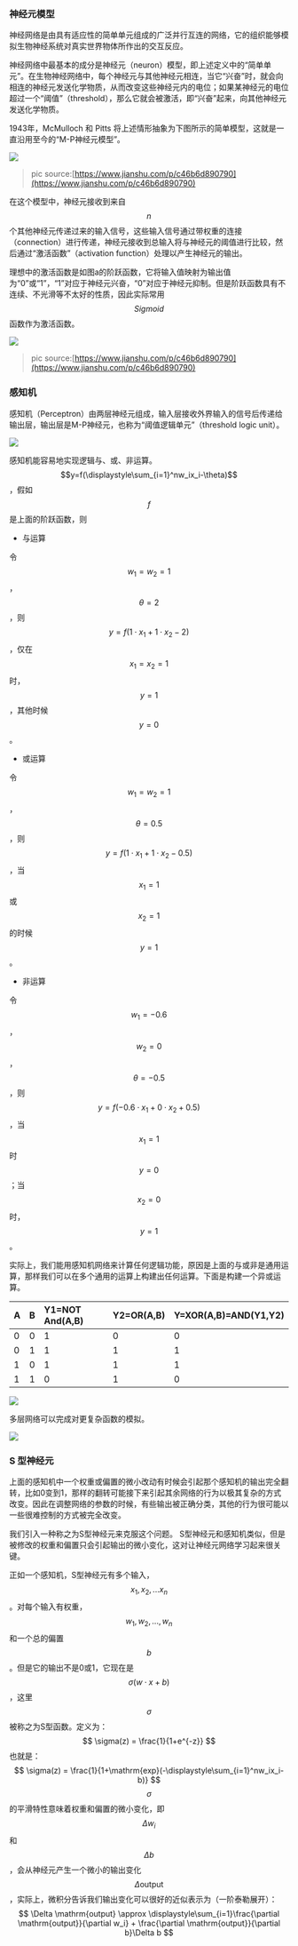 ### 神经元模型

神经网络是由具有适应性的简单单元组成的广泛并行互连的网络，它的组织能够模拟生物神经系统对真实世界物体所作出的交互反应。

神经网络中最基本的成分是神经元（neuron）模型，即上述定义中的“简单单元”。在生物神经网络中，每个神经元与其他神经元相连，当它“兴奋”时，就会向相连的神经元发送化学物质，从而改变这些神经元内的电位；如果某神经元的电位超过一个“阈值”（threshold），那么它就会被激活，即“兴奋”起来，向其他神经元发送化学物质。

1943年，McMulloch 和 Pitts 将上述情形抽象为下图所示的简单模型，这就是一直沿用至今的“M-P神经元模型”。

![](/assets/mp-neuron.png)

> pic source:[https://www.jianshu.com/p/c46b6d890790](https://www.jianshu.com/p/c46b6d890790)

在这个模型中，神经元接收到来自$$n$$个其他神经元传递过来的输入信号，这些输入信号通过带权重的连接（connection）进行传递，神经元接收到总输入将与神经元的阈值进行比较，然后通过“激活函数”（activation function）处理以产生神经元的输出。

理想中的激活函数是如图a的阶跃函数，它将输入值映射为输出值为“0”或“1”，“1”对应于神经元兴奋，“0”对应于神经元抑制。但是阶跃函数具有不连续、不光滑等不太好的性质，因此实际常用$$Sigmoid$$函数作为激活函数。

![](/assets/activation-function.png)

> pic source:[https://www.jianshu.com/p/c46b6d890790](https://www.jianshu.com/p/c46b6d890790)

### 感知机

感知机（Perceptron）由两层神经元组成，输入层接收外界输入的信号后传递给输出层，输出层是M-P神经元，也称为“阈值逻辑单元”（threshold logic unit）。

![](/assets/perceptron.png)

感知机能容易地实现逻辑与、或、非运算。$$y=f(\displaystyle\sum_{i=1}^nw_ix_i-\theta)$$，假如$$f$$是上面的阶跃函数，则

* 与运算

令$$w_1=w_2=1$$，$$\theta = 2$$，则$$y=f(1 \cdot  x_1 + 1\cdot x_2 -2)$$，仅在$$x_1=x_2=1$$时，$$y=1$$，其他时候$$y=0$$。

* 或运算

令$$w_1=w_2=1$$，$$\theta = 0.5$$，则 $$y=f(1 \cdot x_1 + 1 \cdot x_2 -0.5)$$，当$$x_1 =1 $$或$$x_2=1$$的时候$$y=1$$。

* 非运算

令$$w_1 = -0.6$$，$$w_2 = 0$$，$$\theta = -0.5$$，则$$y=f(-0.6 \cdot x_1 + 0 \cdot x_2 +0.5)$$，当$$x_1=1$$时$$y=0$$；当$$x_2=0$$时，$$y=1$$。

实际上，我们能用感知机网络来计算任何逻辑功能，原因是上面的与或非是通用运算，那样我们可以在多个通用的运算上构建出任何运算。下面是构建一个异或运算。

| A | B | Y1=NOT And\(A,B\) | Y2=OR\(A,B\) | Y=XOR\(A,B\)=AND\(Y1,Y2\) |
| :--- | :--- | :--- | :--- | :--- |
| 0 | 0 | 1 | 0 | 0 |
| 0 | 1 | 1 | 1 | 1 |
| 1 | 0 | 1 | 1 | 1 |
| 1 | 1 | 0 | 1 | 0 |

![](/assets/peception-xor.PNG)

多层网络可以完成对更复杂函数的模拟。

![](/assets/peception-xo2r.PNG)

### S 型神经元

上面的感知机中一个权重或偏置的微小改动有时候会引起那个感知机的输出完全翻转，比如0变到1，那样的翻转可能接下来引起其余网络的行为以极其复杂的方式改变。因此在调整网络的参数的时候，有些输出被正确分类，其他的行为很可能以一些很难控制的方式被完全改变。

我们引入一种称之为S型神经元来克服这个问题。 S型神经元和感知机类似，但是被修改的权重和偏置只会引起输出的微小变化，这对让神经元网络学习起来很关键。

正如一个感知机，S型神经元有多个输入，$$x_1,x_2,...x_n$$。对每个输入有权重，$$w_1,w_2,...,w_n$$和一个总的偏置$$b$$。但是它的输出不是0或1，它现在是$$\sigma( w \cdot x +b)$$，这里$$\sigma$$被称之为S型函数。定义为：
$$
\sigma(z) = \frac{1}{1+e^{-z}}
$$
也就是：
$$
\sigma(z) = \frac{1}{1+\mathrm{exp}(-\displaystyle\sum_{i=1}^nw_ix_i-b)}
$$
$$\sigma$$的平滑特性意味着权重和偏置的微小变化，即$$\Delta w_i$$和$$\Delta b$$，会从神经元产生一个微小的输出变化$$\Delta \mathrm{output}$$，实际上，微积分告诉我们输出变化可以很好的近似表示为（一阶泰勒展开）：
$$
\Delta \mathrm{output} \approx \displaystyle\sum_{i=1}\frac{\partial \mathrm{output}}{\partial w_i} + \frac{\partial \mathrm{output}}{\partial b}\Delta b
$$


